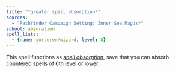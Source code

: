 ```yaml
---
title: "*greater spell absorption*"
sources:
  - "Pathfinder Campaign Setting: Inner Sea Magic*"
school: abjuration
spell_lists:
  - {name: sorcerer/wizard, level: 8}
---
```


This spell functions as [*spell absorption*](/spells/spell-absorption/), save that you can absorb countered spells of 6th level or lower.
